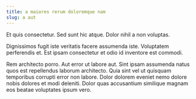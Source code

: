 ```yaml
---
title: a maiores rerum doloremque nam
slug: a aut
---
```


Et quis consectetur. Sed sunt hic atque. Dolor nihil a non voluptas.

Dignissimos fugit iste veritatis facere assumenda iste. Voluptatem perferendis et. Est ipsam consectetur et odio id inventore est commodi.

Rem architecto porro. Aut error ut labore aut. Sint ipsam assumenda natus quos est repellendus laborum architecto. Quia sint vel ut quisquam temporibus corrupti error non labore. Dolor dolorem eveniet nemo dolore nobis dolores et modi deleniti. Dolor quas accusantium similique magnam eos beatae voluptates ipsum vero.
